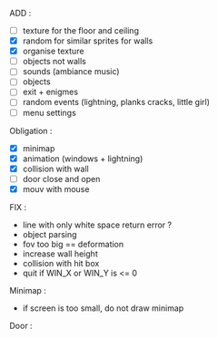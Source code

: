 ADD : 
- [ ] texture for the floor and ceiling
- [X] random for similar sprites for walls
- [X] organise texture
- [ ] objects not walls
- [ ] sounds (ambiance music)
- [ ] objects
- [ ] exit + enigmes
- [ ] random events (lightning, planks cracks, little girl)
- [ ] menu settings

Obligation :
- [x] minimap
- [x] animation (windows + lightning)
- [x] collision with wall
- [ ] door close and open
- [x] mouv with mouse

FIX :
<!-- - parsing, when search len of map need to suppr whitespace at the end -->
<!-- - Need to read directory for animation -->
<!-- - stop parsing if not valid caracter on the map -->
<!-- - Check if multiple definition of a texture incompatible -->
<!-- - Segfault when no default sprites for symbol in map -->
<!-- - makefile -->
<!-- - security on exiting the map is broken -->
- line with only white space return error ?
- object parsing
- fov too big == deformation
- increase wall height
- collision with hit box
- quit if WIN_X or WIN_Y is <= 0

Minimap : 
- if screen is too small, do not draw minimap

Door :
<!-- - texture door -->
<!-- - opti door open -->
<!-- - door parsing -->
<!-- - doors on side of map -->
